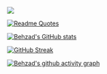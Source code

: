 ![](https://komarev.com/ghpvc/?username=behzadsp&color=green)

[![Readme Quotes](https://quotes-github-readme.vercel.app/api?type=horizontal&theme=dark&quote=The%20best%20error%20message%20is%20the%20one%20that%20never%20shows%20up.&author=Thomas%20Fuchs)](https://github.com/piyushsuthar/github-readme-quotes)

[![Behzad's GitHub stats](https://github-readme-stats.vercel.app/api?username=behzadsp&theme=gotham&show_icons=true&count_private=true)](https://github.com/anuraghazra/github-readme-stats)

[![GitHub Streak](https://streak-stats.demolab.com/?user=behzadsp&theme=dark)](https://git.io/streak-stats)

[![Behzad's github activity graph](https://github-readme-activity-graph.vercel.app/graph?username=behzadsp&theme=react-dark)](https://github.com/ashutosh00710/github-readme-activity-graph)

